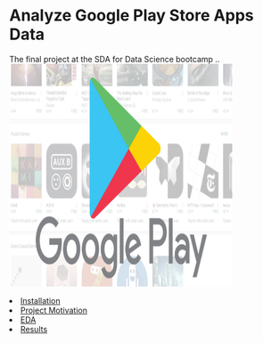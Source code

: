 # **Analyze Google Play Store Apps Data**
The final project at the SDA for Data Science bootcamp ..
<img width="400" height="400" src="googleplay2.png">


<li><a href="#Installation">Installation</a></li>
<li><a href="#Project Motivation">Project Motivation</a></li>
<li><a href="#EDA">EDA</a></li>
<li><a href="#Results">Results</a></li>

